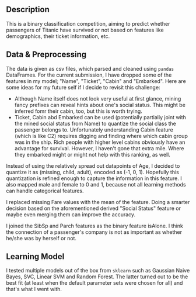 ## Description
This is a binary classification competition, aiming to predict whether passengers of Titanic have survived or not based on features like demographics, their ticket information, etc. 

## Data & Preprocessing
The data is given as csv files, which parsed and cleaned using `pandas` DataFrames. For the current submission, I have dropped some of the features in my model; "Name", "Ticket", "Cabin" and "Embarked". Here are some ideas for my future self if I decide to revisit this challenge:
* Although Name itself does not look very useful at first glance, mining fancy prefixes can reveal hints about one's social status. This might be inferred fomr their cabin, too, but this is worth trying.
* Ticket, Cabin abd Embarked can be used (potentially partially joint with the mined social status from Name) to quantize the social class the passenger belongs to. Unfortunately understanding Cabin feature (which is like C2) requires digging and finding where which cabin group was in the ship. Rich people with higher level cabins obviously have an advantage for survival. However, I haven't gone that extra mile. Where they embarked might or might not help with this ranking, as well.

Instead of using the relatively spread out datapoints of Age, I decided to quantize it as (missing, child, adult), encoded as (-1, 0, 1). Hopefully this quantization is refined enough to capture the information in this feature. I also mapped male and female to 0 and 1, because not all learning methods can handle categorical features.

I replaced missing Fare values with the mean of the feature. Doing a smarter decision based on the aforementioned derived "Social Status" feature or maybe even merging them can improve the accuracy.

I joined the SibSp and Parch features as the binary feature isAlone. I think the connection of a passenger's company is not as important as whether he/she was by herself or not.

## Learning Model
I tested multiple models out of the box from `sklearn` such as Gaussian Naive Bayes, SVC, Linear SVM and Random Forest. The latter turned out to be the best fit (at least when the default parameter sets were chosen for all) and that's what I went with. 